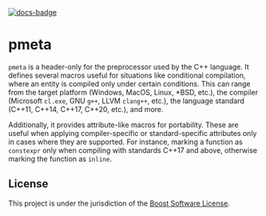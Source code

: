 [![docs-badge][]][docs]

# pmeta

`pmeta` is a header-only for the preprocessor used by the C++ language.  It
defines several macros useful for situations like conditional compilation, where
an entity is compiled only under certain conditions. This can range from the
target platform (Windows, MacOS, Linux, \*BSD, etc.), the compiler (Microsoft
`cl.exe`, GNU `g++`, LLVM `clang++`, etc.), the language standard (C++11, C++14,
C++17, C++20, etc.), and more.

Additionally, it provides attribute-like macros for portability. These are useful
when applying compiler-specific or standard-specific attributes only in cases where
they are supported. For instance, marking a function as `constexpr` only when
compiling with standards C++17 and above, otherwise marking the function as
`inline`.

## License

This project is under the jurisdiction of the [Boost Software License](LICENSE).

[docs]: https://acdenissk.github.io/pmeta/
[docs-badge]: https://img.shields.io/badge/docs-online-5023dd.svg?style=flat-square
